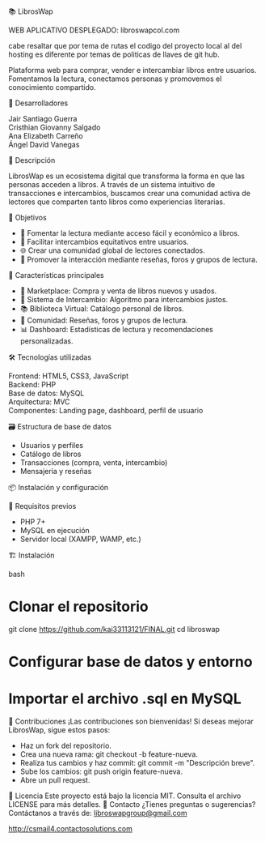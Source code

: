 📚 LibrosWap

WEB APLICATIVO DESPLEGADO: libroswapcol.com

cabe resaltar que por tema de rutas el codigo del proyecto local al del hosting es diferente por temas de politicas de llaves de git hub.


Plataforma web para comprar, vender e intercambiar libros entre usuarios. Fomentamos la lectura, conectamos personas y promovemos el conocimiento compartido.

👥 Desarrolladores

Jair Santiago Guerra  
Cristhian Giovanny Salgado  
Ana Elizabeth Carreño  
Ángel David Vanegas

📌 Descripción

LibrosWap es un ecosistema digital que transforma la forma en que las personas acceden a libros. A través de un sistema intuitivo de transacciones e intercambios, buscamos crear una comunidad activa de lectores que comparten tanto libros como experiencias literarias.

🎯 Objetivos

- 📖 Fomentar la lectura mediante acceso fácil y económico a libros.  
- 🔄 Facilitar intercambios equitativos entre usuarios.  
- 🌐 Crear una comunidad global de lectores conectados.  
- 💬 Promover la interacción mediante reseñas, foros y grupos de lectura.

🚀 Características principales

- 🛒 Marketplace: Compra y venta de libros nuevos y usados.  
- 🔁 Sistema de Intercambio: Algoritmo para intercambios justos.  
- 📚 Biblioteca Virtual: Catálogo personal de libros.  
- 👥 Comunidad: Reseñas, foros y grupos de lectura.  
- 📊 Dashboard: Estadísticas de lectura y recomendaciones personalizadas.

🛠️ Tecnologías utilizadas

Frontend: HTML5, CSS3, JavaScript  
Backend: PHP  
Base de datos: MySQL  
Arquitectura: MVC  
Componentes: Landing page, dashboard, perfil de usuario

🗃️ Estructura de base de datos

- Usuarios y perfiles  
- Catálogo de libros  
- Transacciones (compra, venta, intercambio)  
- Mensajería y reseñas

📦 Instalación y configuración

🔧 Requisitos previos

- PHP 7+  
- MySQL en ejecución  
- Servidor local (XAMPP, WAMP, etc.)

🏗️ Instalación

bash
# Clonar el repositorio
git clone https://github.com/kai33113121/FINAL.git
cd libroswap

# Configurar base de datos y entorno
# Importar el archivo .sql en MySQL

🤝 Contribuciones
¡Las contribuciones son bienvenidas!
Si deseas mejorar LibrosWap, sigue estos pasos:
- Haz un fork del repositorio.
- Crea una nueva rama: git checkout -b feature-nueva.
- Realiza tus cambios y haz commit: git commit -m "Descripción breve".
- Sube los cambios: git push origin feature-nueva.
- Abre un pull request.

📄 Licencia
Este proyecto está bajo la licencia MIT. Consulta el archivo LICENSE para más detalles.
📩 Contacto
¿Tienes preguntas o sugerencias?
Contáctanos a través de: libroswapgroup@gmail.com

http://csmail4.contactosolutions.com
